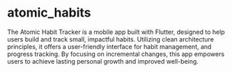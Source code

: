 # atomic_habits

The Atomic Habit Tracker is a mobile app built with Flutter, designed to help users build and track
small, impactful habits. Utilizing clean architecture principles, it offers a user-friendly
interface for habit management, and progress tracking. By focusing on incremental changes, this app
empowers users to achieve lasting personal growth and improved well-being.
